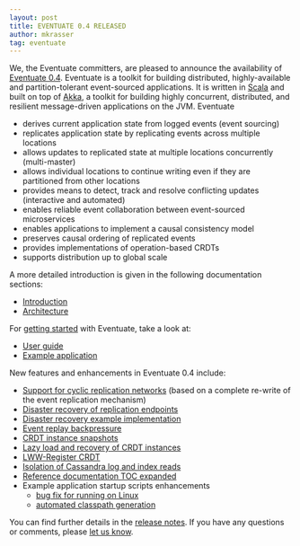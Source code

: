 ```yaml
---
layout: post
title: EVENTUATE 0.4 RELEASED
author: mkrasser
tag: eventuate
---
```


We, the Eventuate committers, are pleased to announce the availability of [Eventuate 0.4](https://github.com/RBMHTechnology/eventuate/tree/v-0.4). Eventuate is a toolkit for building distributed, highly-available and partition-tolerant event-sourced applications. It is written in [Scala](http://www.scala-lang.org/) and built on top of [Akka](http://akka.io), a toolkit for building highly concurrent, distributed, and resilient message-driven applications on the JVM. Eventuate

- derives current application state from logged events (event sourcing)
- replicates application state by replicating events across multiple locations
- allows updates to replicated state at multiple locations concurrently (multi-master)
- allows individual locations to continue writing even if they are partitioned from other locations
- provides means to detect, track and resolve conflicting updates (interactive and automated)
- enables reliable event collaboration between event-sourced microservices
- enables applications to implement a causal consistency model
- preserves causal ordering of replicated events
- provides implementations of operation-based CRDTs
- supports distribution up to global scale

A more detailed introduction is given in the following documentation sections:

- [Introduction](http://rbmhtechnology.github.io/eventuate/introduction.html)
- [Architecture](http://rbmhtechnology.github.io/eventuate/architecture.html)

For [getting started](http://rbmhtechnology.github.io/eventuate/getting-started.html) with Eventuate, take a look at:

- [User guide](http://rbmhtechnology.github.io/eventuate/user-guide.html)
- [Example application](http://rbmhtechnology.github.io/eventuate/example-application.html)

New features and enhancements in Eventuate 0.4 include:

- [Support for cyclic replication networks](https://github.com/RBMHTechnology/eventuate/issues/116) (based on a complete re-write of the event replication mechanism)
- [Disaster recovery of replication endpoints](http://rbmhtechnology.github.io/eventuate/reference/event-log.html#disaster-recovery)
- [Disaster recovery example implementation](http://rbmhtechnology.github.io/eventuate/example-application.html#disaster-recovery)
- [Event replay backpressure](http://rbmhtechnology.github.io/eventuate/reference/event-sourcing.html#backpressure)
- [CRDT instance snapshots](https://github.com/RBMHTechnology/eventuate/issues/132)
- [Lazy load and recovery of CRDT instances](https://github.com/RBMHTechnology/eventuate/issues/47)
- [LWW-Register CRDT](https://github.com/RBMHTechnology/eventuate/pull/113)
- [Isolation of Cassandra log and index reads](https://github.com/RBMHTechnology/eventuate/issues/134)
- [Reference documentation TOC expanded](http://rbmhtechnology.github.io/eventuate/reference.html)
- Example application startup scripts enhancements
  - [bug fix for running on Linux](https://github.com/RBMHTechnology/eventuate/pull/120)
  - [automated classpath generation](https://github.com/RBMHTechnology/eventuate/pull/121)

You can find further details in the [release notes](https://github.com/RBMHTechnology/eventuate/releases/tag/v-0.4). If you have any questions or comments, please [let us know](https://gitter.im/RBMHTechnology/eventuate).